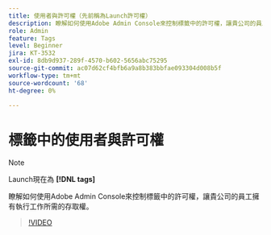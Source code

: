 ```yaml
---
title: 使用者與許可權（先前稱為Launch許可權）
description: 瞭解如何使用Adobe Admin Console來控制標籤中的許可權，讓貴公司的員工擁有執行工作所需的存取權。
role: Admin
feature: Tags
level: Beginner
jira: KT-3532
exl-id: 8db9d937-289f-4570-b602-5656abc75295
source-git-commit: ac07d62cf4bfb6a9a8b383bbfae093304d008b5f
workflow-type: tm+mt
source-wordcount: '68'
ht-degree: 0%

---
```


# 標籤中的使用者與許可權

>[!NOTE]
>
> Launch現在為 **[!DNL tags]**

瞭解如何使用Adobe Admin Console來控制標籤中的許可權，讓貴公司的員工擁有執行工作所需的存取權。

>[!VIDEO](https://video.tv.adobe.com/v/28734/?quality=12&learn=on)
